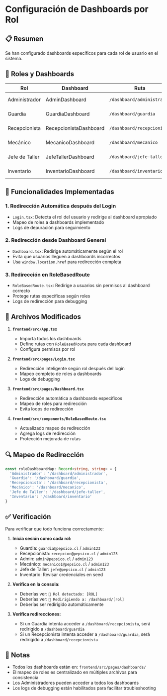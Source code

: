 # Configuración de Dashboards por Rol

## 📋 Resumen

Se han configurado dashboards específicos para cada rol de usuario en el sistema.

## 🔐 Roles y Dashboards

| Rol | Dashboard | Ruta | Estado |
|-----|-----------|------|--------|
| Administrador | AdminDashboard | `/dashboard/administrador` | ✅ Configurado |
| Guardia | GuardiaDashboard | `/dashboard/guardia` | ✅ Configurado |
| Recepcionista | RecepcionistaDashboard | `/dashboard/recepcionista` | ✅ Configurado |
| Mecánico | MecanicoDashboard | `/dashboard/mecanico` | ✅ Configurado |
| Jefe de Taller | JefeTallerDashboard | `/dashboard/jefe-taller` | ✅ Configurado |
| Inventario | InventarioDashboard | `/dashboard/inventario` | ✅ Configurado |

## 🚀 Funcionalidades Implementadas

### 1. Redirección Automática después del Login
- `Login.tsx`: Detecta el rol del usuario y redirige al dashboard apropiado
- Mapeo de roles a dashboards implementado
- Logs de depuración para seguimiento

### 2. Redirección desde Dashboard General
- `Dashboard.tsx`: Redirige automáticamente según el rol
- Evita que usuarios lleguen a dashboards incorrectos
- Usa `window.location.href` para redirección completa

### 3. Redirección en RoleBasedRoute
- `RoleBasedRoute.tsx`: Redirige a usuarios sin permisos al dashboard correcto
- Protege rutas específicas según roles
- Logs de redirección para debugging

## 📁 Archivos Modificados

1. **`frontend/src/App.tsx`**
   - Importa todos los dashboards
   - Define rutas con `RoleBasedRoute` para cada dashboard
   - Configura permisos por rol

2. **`frontend/src/pages/Login.tsx`**
   - Redirección inteligente según rol después del login
   - Mapeo completo de roles a dashboards
   - Logs de debugging

3. **`frontend/src/pages/Dashboard.tsx`**
   - Redirección automática a dashboards específicos
   - Mapeo de roles para redirección
   - Evita loops de redirección

4. **`frontend/src/components/RoleBasedRoute.tsx`**
   - Actualizado mapeo de redirección
   - Agrega logs de redirección
   - Protección mejorada de rutas

## 🔍 Mapeo de Redirección

```typescript
const roleDashboardMap: Record<string, string> = {
  'Administrador': '/dashboard/administrador',
  'Guardia': '/dashboard/guardia',
  'Recepcionista': '/dashboard/recepcionista',
  'Mecánico': '/dashboard/mecanico',
  'Jefe de Taller': '/dashboard/jefe-taller',
  'Inventario': '/dashboard/inventario'
}
```

## ✅ Verificación

Para verificar que todo funciona correctamente:

1. **Inicia sesión como cada rol:**
   - Guardia: `guardia@pepsico.cl` / `admin123`
   - Recepcionista: `recepcion@pepsico.cl` / `admin123`
   - Admin: `admin@pepsico.cl` / `admin123`
   - Mecánico: `mecanico1@pepsico.cl` / `admin123`
   - Jefe de Taller: `jefe@pepsico.cl` / `admin123`
   - Inventario: Revisar credenciales en seed

2. **Verifica en la consola:**
   - Deberías ver: `🎯 Rol detectado: [ROL]`
   - Deberías ver: `🔄 Redirigiendo a: /dashboard/[rol]`
   - Deberías ser redirigido automáticamente

3. **Verifica redirecciones:**
   - Si un Guardia intenta acceder a `/dashboard/recepcionista`, será redirigido a `/dashboard/guardia`
   - Si un Recepcionista intenta acceder a `/dashboard/guardia`, será redirigido a `/dashboard/recepcionista`

## 📝 Notas

- Todos los dashboards están en: `frontend/src/pages/dashboards/`
- El mapeo de roles es centralizado en múltiples archivos para consistencia
- Los Administradores pueden acceder a todos los dashboards
- Los logs de debugging están habilitados para facilitar troubleshooting



